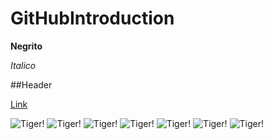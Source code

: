 # GitHubIntroduction
**Negrito**

_Italico_

##Header

[Link](http://github.com)

![Tiger!](https://upload.wikimedia.org/wikipedia/commons/5/56/Tiger.50.jpg)
![Tiger!](https://upload.wikimedia.org/wikipedia/commons/5/56/Tiger.50.jpg)
![Tiger!](https://upload.wikimedia.org/wikipedia/commons/5/56/Tiger.50.jpg)
![Tiger!](https://upload.wikimedia.org/wikipedia/commons/5/56/Tiger.50.jpg)
![Tiger!](https://upload.wikimedia.org/wikipedia/commons/5/56/Tiger.50.jpg)
![Tiger!](https://upload.wikimedia.org/wikipedia/commons/5/56/Tiger.50.jpg)
![Tiger!](https://upload.wikimedia.org/wikipedia/commons/5/56/Tiger.50.jpg)